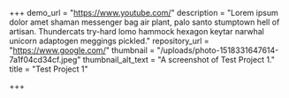 +++
demo_url = "https://www.youtube.com/"
description = "Lorem ipsum dolor amet shaman messenger bag air plant, palo santo stumptown hell of artisan. Thundercats try-hard lomo hammock hexagon keytar narwhal unicorn adaptogen meggings pickled."
repository_url = "https://www.google.com/"
thumbnail = "/uploads/photo-1518331647614-7a1f04cd34cf.jpeg"
thumbnail_alt_text = "A screenshot of Test Project 1."
title = "Test Project 1"

+++
